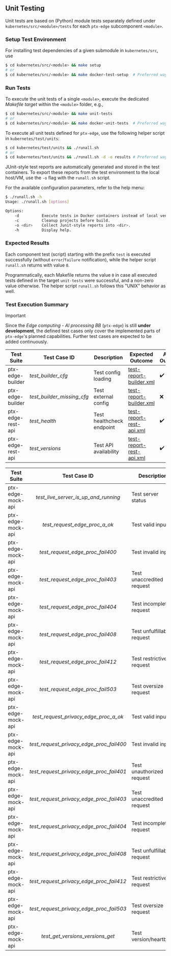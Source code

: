 ## Unit Testing

Unit tests are based on (Python) module tests separately defined under
`kubernetes/src/<module>/tests` for each `ptx-edge` subcomponent `<module>`.

### Setup Test Environment

For installing test dependencies of a given submodule in `kubernetes/src`,
use

```bash
$ cd kubernetes/src/<module> && make setup
# or
$ cd kubernetes/src/<module> && make docker-test-setup  # Preferred way
```

### Run Tests

To execute the unit tests of a single `<module>`, execute the dedicated
_Makefile target_ within the `<module>` folder, e.g.,

```bash
$ cd kubernetes/src/<module> && make unit-tests
# or
$ cd kubernetes/src/<module> && make docker-unit-tests  # Preferred way
```

To execute all unit tests defined for `ptx-edge`,
use the following helper script in `kubernetes/test/units`:

```bash
$ cd kubernetes/test/units && ./runall.sh
# or
$ cd kubernetes/test/units && ./runall.sh -d -o results # Preferred way

```

JUnit-style test reports are automatically generated and stored in the
test containers.
To export these reports from the test environment to the local host/VM,
use the `-o` flag with the `runall.sh` script.

For the available configuration parameters, refer to the help menu:

```bash
$ ./runall.sh -h
Usage: ./runall.sh [options]

Options:
    -d          Execute tests in Docker containers instead of local venvs.
    -c          Cleanup projects before build.
    -o <dir>    Collect Junit-style reports into <dir>.
    -h          Display help.
```

### Expected Results

Each component test (script) starting with the prefix `test` is executed
successfully (without `error`/`failure` notification),
while the helper script `runall.sh` returns with value `0`.

Programmatically, each Makefile returns the value `0` in case all executed tests defined in the target
`unit-tests` were successful, and a non-zero value otherwise.
The helper script `runall.sh` follows this "UNIX" behavior as well.

### Test Execution Summary

> [!IMPORTANT]
>
> Since the _Edge computing - AI processing BB_ (`ptx-edge`) is still
> **under development**, the defined test cases only cover the implemented
> parts of `ptx-edge`'s planned capabilities.
> Further test cases are expected to be added continuously.

| Test Suite        | Test Case ID               | Description               | Expected Outcome                                             | Actual Outcome     | Status | Notes            |
|-------------------|----------------------------|---------------------------|--------------------------------------------------------------|--------------------|--------|------------------|
| ptx-edge-builder  | _test_builder_cfg_         | Test config loading       | [test-report-builder.xml](results/test-report-builder.xml)   | :heavy_check_mark: | OK     |                  |
| ptx-edge-builder  | _test_builder_missing_cfg_ | Test external config      | [test-report-builder.xml](results/test-report-builder.xml)   | :x:                | OK     | Assert exception |
| ptx-edge-rest-api | _test_health_              | Test healthcheck endpoint | [test-report-rest-api.xml](results/test-report-rest-api.xml) | :heavy_check_mark: | OK     |                  |
| ptx-edge-rest-api | _test_versions_            | Test API availability     | [test-report-rest-api.xml](results/test-report-rest-api.xml) | :heavy_check_mark: | OK     |                  |

| Test Suite        |               Test Case ID               | Description                | Expected Outcome                                             |   Actual Outcome   | Status | Notes          |
|-------------------|:----------------------------------------:|----------------------------|--------------------------------------------------------------|:------------------:|:------:|----------------|
| ptx-edge-mock-api |   _test_live_server_is_up_and_running_   | Test server status         | [test-report-mock-api.xml](results/test-report-mock-api.xml) | :heavy_check_mark: |   OK   |                |
| ptx-edge-mock-api |      _test_request_edge_proc_a_ok_       | Test valid input           | [test-report-mock-api.xml](results/test-report-mock-api.xml) | :heavy_check_mark: |   OK   |                |
| ptx-edge-mock-api |     _test_request_edge_proc_fail400_     | Test invalid input         | [test-report-mock-api.xml](results/test-report-mock-api.xml) |        :x:         |   OK   | Assert failure |
| ptx-edge-mock-api |     _test_request_edge_proc_fail403_     | Test unaccredited request  | [test-report-mock-api.xml](results/test-report-mock-api.xml) |        :x:         |   OK   | Assert failure |
| ptx-edge-mock-api |     _test_request_edge_proc_fail404_     | Test incomplete request    | [test-report-mock-api.xml](results/test-report-mock-api.xml) |        :x:         |   OK   | Assert failure |
| ptx-edge-mock-api |     _test_request_edge_proc_fail408_     | Test unfulfillable request | [test-report-mock-api.xml](results/test-report-mock-api.xml) |        :x:         |   OK   | Assert failure |
| ptx-edge-mock-api |     _test_request_edge_proc_fail412_     | Test restrictive request   | [test-report-mock-api.xml](results/test-report-mock-api.xml) |        :x:         |   OK   | Assert failure |
| ptx-edge-mock-api |     _test_request_edge_proc_fail503_     | Test oversize request      | [test-report-mock-api.xml](results/test-report-mock-api.xml) |        :x:         |   OK   | Assert failure |
| ptx-edge-mock-api |  _test_request_privacy_edge_proc_a_ok_   | Test valid input           | [test-report-mock-api.xml](results/test-report-mock-api.xml) | :heavy_check_mark: |   OK   |                |
| ptx-edge-mock-api | _test_request_privacy_edge_proc_fail400_ | Test invalid input         | [test-report-mock-api.xml](results/test-report-mock-api.xml) |        :x:         |   OK   | Assert failure |
| ptx-edge-mock-api | _test_request_privacy_edge_proc_fail401_ | Test unauthorized request  | [test-report-mock-api.xml](results/test-report-mock-api.xml) |        :x:         |   OK   | Assert failure |
| ptx-edge-mock-api | _test_request_privacy_edge_proc_fail403_ | Test unaccredited request  | [test-report-mock-api.xml](results/test-report-mock-api.xml) |        :x:         |   OK   | Assert failure |
| ptx-edge-mock-api | _test_request_privacy_edge_proc_fail404_ | Test incomplete request    | [test-report-mock-api.xml](results/test-report-mock-api.xml) |        :x:         |   OK   | Assert failure |
| ptx-edge-mock-api | _test_request_privacy_edge_proc_fail408_ | Test unfulfillable request | [test-report-mock-api.xml](results/test-report-mock-api.xml) |        :x:         |   OK   | Assert failure |
| ptx-edge-mock-api | _test_request_privacy_edge_proc_fail412_ | Test restrictive request   | [test-report-mock-api.xml](results/test-report-mock-api.xml) |        :x:         |   OK   | Assert failure |
| ptx-edge-mock-api | _test_request_privacy_edge_proc_fail503_ | Test oversize request      | [test-report-mock-api.xml](results/test-report-mock-api.xml) |        :x:         |   OK   | Assert failure |
| ptx-edge-mock-api |     _test_get_versions_versions_get_     | Test version/heartbeat     | [test-report-mock-api.xml](results/test-report-mock-api.xml) | :heavy_check_mark: |   OK   |                |